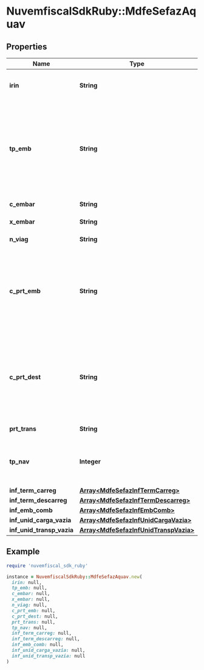 # NuvemfiscalSdkRuby::MdfeSefazAquav

## Properties

| Name | Type | Description | Notes |
| ---- | ---- | ----------- | ----- |
| **irin** | **String** | Irin do navio sempre deverá ser informado. |  |
| **tp_emb** | **String** | Código do tipo de embarcação.  Preencher com código da Tabela de Tipo de Embarcação definida no Ministério dos Transportes. |  |
| **c_embar** | **String** | Código da embarcação. |  |
| **x_embar** | **String** | Nome da embarcação. |  |
| **n_viag** | **String** | Número da Viagem. |  |
| **c_prt_emb** | **String** | Código do Porto de Embarque.  Preencher de acordo com Tabela de Portos definida no Ministério dos Transportes. |  |
| **c_prt_dest** | **String** | Código do Porto de Destino.  Preencher de acordo com Tabela de Portos definida no Ministério dos Transportes. |  |
| **prt_trans** | **String** | Porto de Transbordo. | [optional] |
| **tp_nav** | **Integer** | Tipo de Navegação.  Preencher com:  * 0 - Interior  * 1 - Cabotagem | [optional] |
| **inf_term_carreg** | [**Array&lt;MdfeSefazInfTermCarreg&gt;**](MdfeSefazInfTermCarreg.md) |  | [optional] |
| **inf_term_descarreg** | [**Array&lt;MdfeSefazInfTermDescarreg&gt;**](MdfeSefazInfTermDescarreg.md) |  | [optional] |
| **inf_emb_comb** | [**Array&lt;MdfeSefazInfEmbComb&gt;**](MdfeSefazInfEmbComb.md) |  | [optional] |
| **inf_unid_carga_vazia** | [**Array&lt;MdfeSefazInfUnidCargaVazia&gt;**](MdfeSefazInfUnidCargaVazia.md) |  | [optional] |
| **inf_unid_transp_vazia** | [**Array&lt;MdfeSefazInfUnidTranspVazia&gt;**](MdfeSefazInfUnidTranspVazia.md) |  | [optional] |

## Example

```ruby
require 'nuvemfiscal_sdk_ruby'

instance = NuvemfiscalSdkRuby::MdfeSefazAquav.new(
  irin: null,
  tp_emb: null,
  c_embar: null,
  x_embar: null,
  n_viag: null,
  c_prt_emb: null,
  c_prt_dest: null,
  prt_trans: null,
  tp_nav: null,
  inf_term_carreg: null,
  inf_term_descarreg: null,
  inf_emb_comb: null,
  inf_unid_carga_vazia: null,
  inf_unid_transp_vazia: null
)
```

